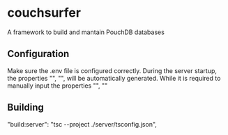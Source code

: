 # couchsurfer
A framework to build and mantain PouchDB databases

## Configuration
Make sure the .env file is configured correctly. During the server startup, the properties "", "", will be automatically generated.
While it is required to manually input the properties "", ""

## Building
"build:server": "tsc --project ./server/tsconfig.json",
